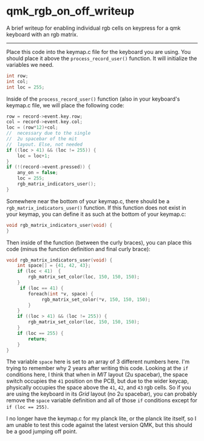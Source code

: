 # qmk_rgb_on_off_writeup
A brief writeup for enabling individual rgb cells on keypress for a qmk keyboard
with an rgb matrix.
_ _ _

Place this code into the keymap.c file for the keyboard you are using. You
should place it above the `process_record_user()` function. It will initialize
the variables we need.

```c
int row;
int col;
int loc = 255;
```

Inside of the `process_record_user()` function (also in your keyboard's keymap.c
file, we will place the following code:

```c
row = record->event.key.row;
col = record->event.key.col;
loc = (row*12)+col;
//  necessary due to the single
//  2u spacebar of the mit
//  layout. Else, not needed
if ((loc > 41) && (loc != 255)) {
	loc = loc+1;
}
if (!(record->event.pressed)) {
    any_on = false;
    loc = 255;
    rgb_matrix_indicators_user();
}
```

Somewhere near the bottom of your keymap.c, there should be a
`rgb_matrix_indicators_user()` function. If this function does not exist in your
keymap, you can define it as such at the bottom of your keymap.c:

```c
void rgb_matrix_indicators_user(void) {
}
```

Then inside of the function (between the curly braces), you can place this code
(minus the function definition and final curly brace):

```c
void rgb_matrix_indicators_user(void) {
	int space[] = {41, 42, 43};
	if (loc < 41)  {
		rgb_matrix_set_color(loc, 150, 150, 150);
	}
	 if (loc == 41) {
		foreach(int *v, space) {
			 rgb_matrix_set_color(*v, 150, 150, 150);
		}
	}
	if ((loc > 41) && (loc != 255)) {
		rgb_matrix_set_color(loc, 150, 150, 150);
	}
	if (loc == 255) {
		return;
	}
}
```

The variable `space` here is set to an array of 3 different numbers here.
I'm trying to remember why 2 years after writing this code. Looking at the `if`
conditions here, I think that when in *MIT* layout (2u spacebar), the space
switch occupies the `41` position on the PCB, but due to the wider keycap,
physically occupies the space above the `41`, `42`, and `43` rgb cells. So if
you are using the keyboard in its *Grid* layout (no 2u spacebar), you can
probably remove the `space` variable definition and all of those `if` conditions
except for `if (loc == 255)`.

I no longer have the keymap.c for my planck lite, or the planck lite itself, so
I am unable to test this code against the latest version QMK, but this should be
a good jumping off point.

